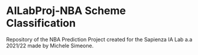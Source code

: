 # AILabProj-NBA Scheme Classification
Repository of the NBA Prediction Project created for the Sapienza IA Lab a.a 2021/22 made by Michele Simeone. 
